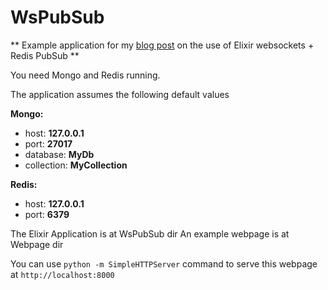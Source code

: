 # WsPubSub

** Example application for my [blog post](http://pap.github.io/) on the use of Elixir websockets + Redis PubSub **

You need Mongo and Redis running.

The application assumes the following default values


__Mongo:__

  * host: __127.0.0.1__
  * port: __27017__
  * database: __MyDb__
  * collection: __MyCollection__


__Redis:__
  * host: __127.0.0.1__
  * port: __6379__


The Elixir Application is at WsPubSub dir
An example webpage is at Webpage dir

You can use `python -m SimpleHTTPServer` command to serve this webpage at `http://localhost:8000`
